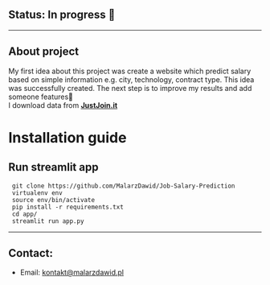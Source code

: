 ## Status: In progress 🚧

---

## About project

My first idea about this project was create a website which predict salary based on simple information e.g. city, technology, contract type. This idea was successfully created. The next step is to improve my results and add someone features🚀  
I download data from **[JustJoin.it](https://justjoin.it/)**

# Installation guide

## Run streamlit app
```
 git clone https://github.com/MalarzDawid/Job-Salary-Prediction
 virtualenv env
 source env/bin/activate
 pip install -r requirements.txt
 cd app/
 streamlit run app.py
```

---

## Contact:
* Email: kontakt@malarzdawid.pl


